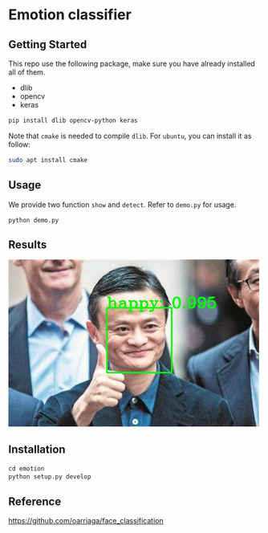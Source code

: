 # Emotion classifier


## Getting Started
This repo use the following package, make sure you have already installed all of them.
+ dlib
+ opencv
+ keras

```bash
pip install dlib opencv-python keras
```
Note that `cmake` is needed to compile `dlib`. For `ubuntu`, you can install it as follow:
```bash
sudo apt install cmake
```

## Usage
We provide two function `show` and `detect`. Refer to `demo.py` for usage. 
```
python demo.py
```

## Results
![](./examples/emotion_test.jpg)


## Installation
```
cd emotion
python setup.py develop
```

## Reference
https://github.com/oarriaga/face_classification